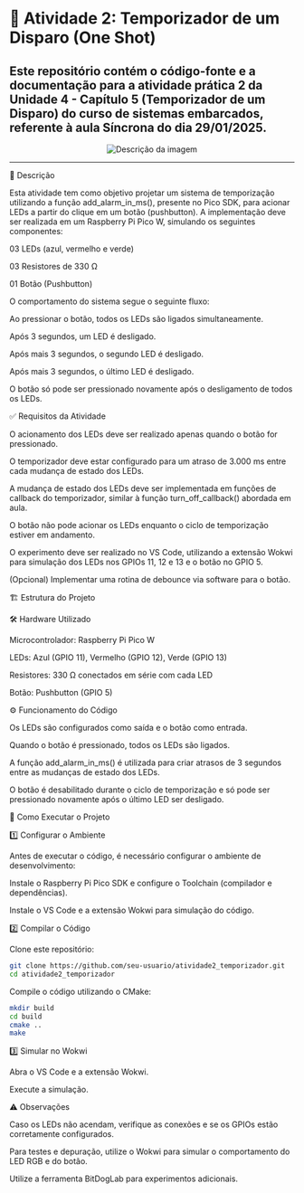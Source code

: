# 🚦 Atividade 2: Temporizador de um Disparo (One Shot)

Este repositório contém o código-fonte e a documentação para a atividade prática 2 da Unidade 4 - Capítulo 5 (Temporizador de um Disparo) do curso de sistemas embarcados, referente à aula Síncrona do dia 29/01/2025.
---

<div align="center">
  <img src="https://github.com/user-attachments/assets/0feaa4e8-f0ab-4954-98ed-f6e4af34e9b1" alt="Descrição da imagem">
</div>

---
📝 Descrição

Esta atividade tem como objetivo projetar um sistema de temporização utilizando a função add_alarm_in_ms(), presente no Pico SDK, para acionar LEDs a partir do clique em um botão (pushbutton). A implementação deve ser realizada em um Raspberry Pi Pico W, simulando os seguintes componentes:

03 LEDs (azul, vermelho e verde)

03 Resistores de 330 Ω

01 Botão (Pushbutton)

O comportamento do sistema segue o seguinte fluxo:

Ao pressionar o botão, todos os LEDs são ligados simultaneamente.

Após 3 segundos, um LED é desligado.

Após mais 3 segundos, o segundo LED é desligado.

Após mais 3 segundos, o último LED é desligado.

O botão só pode ser pressionado novamente após o desligamento de todos os LEDs.

✅ Requisitos da Atividade

O acionamento dos LEDs deve ser realizado apenas quando o botão for pressionado.

O temporizador deve estar configurado para um atraso de 3.000 ms entre cada mudança de estado dos LEDs.

A mudança de estado dos LEDs deve ser implementada em funções de callback do temporizador, similar à função turn_off_callback() abordada em aula.

O botão não pode acionar os LEDs enquanto o ciclo de temporização estiver em andamento.

O experimento deve ser realizado no VS Code, utilizando a extensão Wokwi para simulação dos LEDs nos GPIOs 11, 12 e 13 e o botão no GPIO 5.

(Opcional) Implementar uma rotina de debounce via software para o botão.

🏗️ Estrutura do Projeto

🛠️ Hardware Utilizado

Microcontrolador: Raspberry Pi Pico W

LEDs: Azul (GPIO 11), Vermelho (GPIO 12), Verde (GPIO 13)

Resistores: 330 Ω conectados em série com cada LED

Botão: Pushbutton (GPIO 5)

⚙️ Funcionamento do Código

Os LEDs são configurados como saída e o botão como entrada.

Quando o botão é pressionado, todos os LEDs são ligados.

A função add_alarm_in_ms() é utilizada para criar atrasos de 3 segundos entre as mudanças de estado dos LEDs.

O botão é desabilitado durante o ciclo de temporização e só pode ser pressionado novamente após o último LED ser desligado.

🚀 Como Executar o Projeto

1️⃣ Configurar o Ambiente

Antes de executar o código, é necessário configurar o ambiente de desenvolvimento:

Instale o Raspberry Pi Pico SDK e configure o Toolchain (compilador e dependências).

Instale o VS Code e a extensão Wokwi para simulação do código.

2️⃣ Compilar o Código

Clone este repositório:
 ```sh
git clone https://github.com/seu-usuario/atividade2_temporizador.git
cd atividade2_temporizador
```
Compile o código utilizando o CMake:
```sh
mkdir build
cd build
cmake ..
make
```
3️⃣ Simular no Wokwi

Abra o VS Code e a extensão Wokwi.

Execute a simulação.

⚠️ Observações

Caso os LEDs não acendam, verifique as conexões e se os GPIOs estão corretamente configurados.

Para testes e depuração, utilize o Wokwi para simular o comportamento do LED RGB e do botão.

Utilize a ferramenta BitDogLab para experimentos adicionais.
